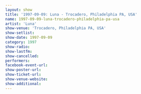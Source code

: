 ```yaml
---
layout: show
title: '1997-09-09: Luna - Trocadero, Philadelphia PA, USA'
name: 1997-09-09-luna-trocadero-philadelphia-pa-usa
artist: 'Luna'
show-venue: 'Trocadero, Philadelphia PA, USA'
show-setlist: 
show-date: 1997-09-09
category: 1997
show-radio: 
show-lastfm: 
show-cancelled: 
performers: 
facebook-event-url: 
show-poster-url: 
show-ticket-url: 
show-venue-website: 
show-additional: 
---
```


